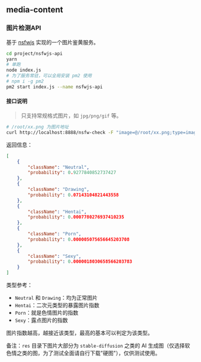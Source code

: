 media-content
-------------


### 图片检测API

基于 [nsfwjs](https://github.com/infinitered/nsfwjs) 实现的一个图片鉴黄服务。

```bash
cd project/nsfwjs-api
yarn
# 单跑
node index.js 
# 为了服务常驻，可以全局安装 pm2 使用
# npm i -g pm2
pm2 start index.js --name nsfwjs-api
```

#### 接口说明

>   只支持常规格式图片，如 `jpg/png/gif` 等。

```bash
# /root/xx.png 为图片地址
curl http://localhost:8888/nsfw-check -F "image=@/root/xx.png;type=image/jpeg"
```

返回信息：

```json
[
    {
        "className": "Neutral",
        "probability": 0.9277840852737427
    },
    {
        "className": "Drawing",
        "probability": 0.07143104821443558
    },
    {
        "className": "Hentai",
        "probability": 0.0007780276937410235
    },
    {
        "className": "Porn",
        "probability": 0.000005075656645203708
    },
    {
        "className": "Sexy",
        "probability": 0.0000018030658566203783
    }
]
```

类型参考：

- `Neutral` 和 `Drawing`：均为正常图片
- `Hentai`：二次元类型的暴露图片指数
- `Porn`：就是色情图片的指数
- `Sexy`：露点图片的指数

图片指数越高，越接近该类型，最高的基本可以判定为该类型。

备注：`res` 目录下图片大部分为 `stable-diffusion` 之类的 AI 生成图（仅选择软色情之类的图，为了测试全面请自行下载"硬图"），仅供测试使用。